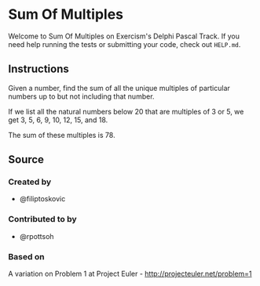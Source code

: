 # Sum Of Multiples

Welcome to Sum Of Multiples on Exercism's Delphi Pascal Track.
If you need help running the tests or submitting your code, check out `HELP.md`.

## Instructions

Given a number, find the sum of all the unique multiples of particular numbers up to
but not including that number.

If we list all the natural numbers below 20 that are multiples of 3 or 5,
we get 3, 5, 6, 9, 10, 12, 15, and 18.

The sum of these multiples is 78.

## Source

### Created by

- @filiptoskovic

### Contributed to by

- @rpottsoh

### Based on

A variation on Problem 1 at Project Euler - http://projecteuler.net/problem=1